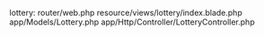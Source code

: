 lottery:
    router/web.php
    resource/views/lottery/index.blade.php
    app/Models/Lottery.php
    app/Http/Controller/LotteryController.php